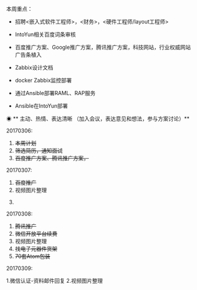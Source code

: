 本周重点：

* 招聘&lt;嵌入式软件工程师&gt;，&lt;财务&gt;，&lt;硬件工程师/layout工程师&gt;

* IntoYun相关百度词条审核

* 百度推广方案、Google推广方案，腾讯推广方案，科技网站，行业权威网站广告条植入

* Zabbix设计文档

* docker Zabbix监控部署

* 通过Ansible部署RAML、RAP服务

* Ansible在IntoYun部署

◉ ** 主动、热情、表达清晰 （加入会议，表达意见和想法，参与方案讨论）**

20170306:

1. ~~本周计划~~
2. ~~筛选简历，通知面试~~
3. ~~百度推广方案、腾讯推广方案，~~

20170307:

1. ~~百度推广~~
2. 视频图片整理
3. ~~~~ 打包发货（整个下午+晚上）~~~~

20170308:

1. ~~腾讯推广~~
2. ~~微信开放平台续费~~
3. 视频图片整理
4. ~~找电子元器件货架~~
5. ~~70套Atom包装~~

20170309:

1.微信认证-资料邮件回复
2.视频图片整理





